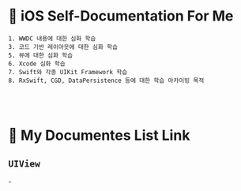 # 📝 iOS Self-Documentation For Me
    1. WWDC 내용에 대한 심화 학습
    3. 코드 기반 레이아웃에 대한 심화 학습
    5. 뷰에 대한 심화 학습
    6. Xcode 심화 학습
    7. Swift와 각종 UIKit Framework 학습
    8. RxSwift, CGD, DataPersistence 등에 대한 학습 아카이빙 목적

<br></br>

# 📖 My Documentes List Link

## `UIView`

-[]()
